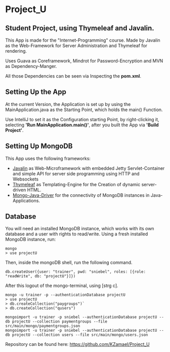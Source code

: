 # Project_U
## Student Project, using Thymeleaf and Javalin.

This App is made for the "Internet-Programming" course.
Made by Javalin as the Web-Framework for Server Administration and Thymeleaf for rendering.

Uses Guava as Coreframework, Mindrot for Password-Encryption and MVN as Dependency-Manger.

All those Dependencies can be seen via Inspecting the **pom.xml**.

## Setting Up the App

At the current Version, the Application is set up by using the MainApplication.java
as the Starting Point, which holds the main() Function.

Use IntelliJ to set it as the Configuration starting Point,
by right-clicking it, selecting **'Run MainApplication.main()'**,
after you built the App via **'Build Project'**.


## Setting Up MongoDB

This App uses the following frameworks:
* [Javalin](https://javalin.io) as Web-Microframework with embedded Jetty Servlet-Container
and simple API for server side programming using HTTP and Websockets
* [Thymeleaf](https://www.thymeleaf.org) as Templating-Engine for the Creation of dynamic
server-driven HTML.
* [Mongo-Java-Driver](https://mongodb.github.io/mongo-java-driver/) for the connectivity of
MongoDB instances in Java-Applications.

Database
---------

You will need an installed MongoDB instance, which works with its own database and a
user with rights to read/write.
Using a fresh installed MongoDB instance, run:

```
mongo
> use projectU
```

Then, inside the mongoDB shell, run the following command.

```
db.createUser({user: "trainer", pwd: "sniebel", roles: [{role: "readWrite", db: "projectU"}]})
```

After this logout of the mongo-terminal, using [strg c].

```
mongo -u trainer -p --authenticationDatabase projectU
> use projectU
> db.createCollection("paygroups")`
> db.createCollection("qusers")
```



```
mongoimport -u trainer -p sniebel --authenticationDatabase projectU --db projectU --collection paymentgroups --file src/main/mongo/paymentgroups.json
mongoimport -u trainer -p sniebel --authenticationDatabase projectU --db projectU --collection users --file src/main/mongo/users.json
```

Repository can be found here: https://github.com/KZamael/Project_U